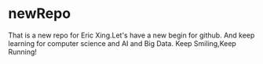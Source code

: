 # newRepo
That is a new repo for Eric Xing.Let's have a new begin for github.
And keep learning for computer science and AI and Big Data.
Keep Smiling,Keep Running!
